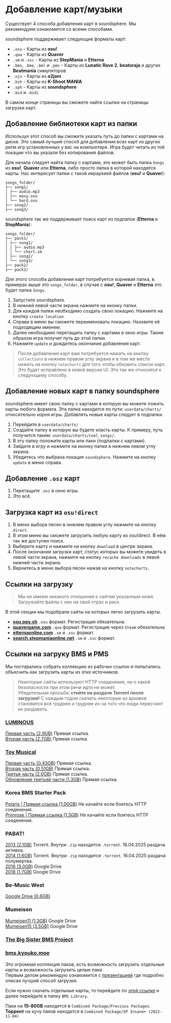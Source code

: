 # Добавление карт/музыки
Существует 4 способа добавления карт в soundsphere. Мы рекомендуем ознакомится со всеми способами.

soundsphere поддерживает следующие форматы карт:
- `.osu` - Карты из **osu!**
- `.qua` - Карты из **Quaver**
- `.sm` и `.ssc` - Карты из **StepMania** и **Etterna**
- `.bms`, `.bme`, `.bml` и `.pms` - Карты из **Lunatic Rave 2**, **beatoraja** и других **Beatmania** симуляторов
- `.ojn` - Карты из **o2jam**
- `.ksh` - Карты из **K-Shoot MANIA**
- `.sph` - Карты из **soundsphere**
- `.mid` и `.midi`

В самом конце страницы вы сможете найти ссылки на страницы загрузки карт.

## Добавление библиотеки карт из папки
Используя этот способ вы сможете указать путь до папки с картами на диске. Это самый лучший способ для добавления всех карт из других ритм игр установленных у вас на компьютере. Игра будет читать из той локации что вы указали без копирования файлов.

Для начала следует найти папку с картами, это может быть папка `Songs` из **osu!**, **Quaver** или **Etterna**, либо просто папка в которой находятся карты. Нас интересует папки с такой иерархией файлов (**osu!** и **Quaver**):
```
songs_folder/
├── song1/
│ ├── audio.mp3
│ ├── easy.osu
│ └── hard.osu
├── song2/
├── song3/
```

soundsphere так же поддерживает поиск карт из подпапок (**Etterna** и **StepMania**):
```
songs_folder/
├── pack1/
│ ├── song1/
│ │ ├── audio.mp3
│ │ └── chart.sm
│ ├── song2/
│ └── song3/
├── pack2/
├── pack3/
```

Для этого способа добавления карт потребуется корневая папка, в примерах выше это `songs_folder`, в случае с **osu!**, **Quaver** и **Etterna** это будет папка `Songs`.

1. Запустите soundsphere.
2. В нижней левой части экрана нажмите на иконку папки.
3. Для каждой папки необходимо создать свою локацию. Нажмите на кнопку `create location`
4. Справа в меню вы сможете переименовать локацию. Назовите её подходящим именем.
5. Далее необходимо перетащить папку с картами в окно игры. Таким образом игра получит путь до этой папки.
6. Нажмите `update` и дождитесь окончания добавления карт.

> После добавления карт вам потребуется нажать на кнопку `collections` в нижнем правом углу экрана и в том же месте нажать на кнопку `notecharts` для того чтобы обновить список карт. Это будет исправлено в новой версии UI. Это так же относится к следующему способу.

## Добавление новых карт в папку soundsphere
soundsphere имеет свою папку с картами в которую вы можете ложить карты любого формата. Эта папка находится по пути: `userdata/charts/` относительно корня игры. Добавлять новые карты следует в подпапки.

1. Перейдите в `userdata/charts/`
2. Создайте папку в которую вы будете класть карты. К примеру, путь получится таким: `userdata/charts/cool_songs/`.
3. В эту папку положите карты или паки (подпапки с картами).
4. Зайдите в игру и нажмите на иконку папки в нижнем левом углу экрана. 
5. Убедитесь что выбрана локация `soundsphere`. Нажмите на кнопку `update` в меню справа.

## Добавление `.osz` карт 
1. Перетащите `.osz` в окно игры.
2. Это всё.

## Загрузка карт из `osu!direct`
1. В меню выбора песен в нижнем правом углу нажмите на кнопку `direct`.
2. В этом меню вы сможете загрузить любую карту из osu!direct. В нём так же доступен поиск.
3. Выберете карту и нажмите на кнопку `download` в центре экрана. 
4. После окончания загрузки карт, статус которых вы можете увидеть в левой части экрана, нажмите на кнопку `recache downloads` в левой нижней части экрана.
5. Вернитесь в меню выбора песен нажав на кнопку `notecharts`.

## Ссылки на загрузку
> Мы не имеем никакого отношения к сайтам указанным ниже. Загружайте файлы с них на свой страх и риск.  

В этой секции мы подобрали сайты на которых легко загрузить карты.
- [**osu.ppy.sh**](https://osu.ppy.sh/beatmapsets) `.osu` формат. Регистрация обязательна.
- [**quavergame.com**](https://quavergame.com/maps) `.qua` формат. Регистрация через `Steam` обязательна
- [**etternaonline.com**](https://etternaonline.com/packs) `.sm` и `.ssc` формат. 
- [**search.stepmaniaonline.net**](https://search.stepmaniaonline.net/) `.sm` и `.ssc` формат.

## Ссылки на загруку BMS и PMS
Мы постарались собрать коллекцию из рабочих ссылок и попытались объяснить как загрузить карты из этих источников.

> *Некоторые* сайты используют HTTP соеденение, ни о какой безопасности при этом речи идти не может.  
> Убедительная просьба: **стойте на раздаче Torrent после загрузки!** С каждым годом скачать некоторые из архивов становится всё труднее и труднее из-за того что люди перестают их раздавать.

### [LUMINOUS](https://l-bms.space/)
[Первая часть (2.9GB)](https://slime.kr/downloads/luminous/Luminous%20PACK%201.0.1.rar) Прямая ссылка.  
[Вторая часть (2.7GB)](http://slime.kr/downloads/luminous/Pure%20White%20Full%20Package.rar) Прямая ссылка.

### [Toy Musical](https://tm2.toymusical.net/download.html)
[Первая часть (0.43GB)](https://tm2.toymusical.net/download/dl.php?dl=tm1) Прямая ссылка.  
[Вторая часть (0.51GB)](https://tm2.toymusical.net/download/dl.php?dl=tm2) Прямая ссылка.  
[Третья часть (2.0GB)](https://www.luzeria.net/tm3/update/tm3_n2_ver296_full.zip) Прямая ссылка.  
[Обновление третьей части (1.3GB)](https://www.luzeria.net/tm3/update/tm3_n2_ver299_sabun.zip) Прямая ссылка.  

### Korea BMS Starter Pack
[Polaris | Прямая ссылка (1.00GB)](http://musicgamelab.com:88/kbsp_polaris110.rar) Не качайте если боитесь HTTP соеденения.  
[Primrose | Прямая ссылка (1.3GB)](http://musicgamelab.com:88/KBSP_Primrose.rar) Не качайте если боитесь HTTP соеденения.  

### PABAT!
[2013 (2.1GB)](https://k-bms.com/party_pabat/event_file/PABAT_bms_event_package_total_62_bms.zip) Torrent. Внутри `.zip` находится `.torrent`. 16.04.2025 раздача активна.  
[2014 (1.6GB)](https://k-bms.com/party_pabat/event_file/PABAT_2014_seasons_60bms_package.zip) Torrent. Внутри `.zip` находится `.torrent`. 16.04.2025 раздача полумертва.  
[2016 (3.0GB)](https://drive.google.com/file/d/0B_JSxrtTvjwHMUg2YkxGWnd1N1k/view?resourcekey=0-upgGjVZqxAjEUavBdxWz1w) Google Drive  
[2018 (1.7GB)](https://drive.google.com/file/d/13Ll_2eRMIb-Gxe7ynlMqznf-vr2DmxIV/view) Google Drive  

### Be-Music West
[Google Drive (0.6GB)](https://drive.google.com/file/d/0B7f97zxWtVlnOU1xVV9HRXcwYzg/view)

### Mumeisen
[Mumeisen11 (1.3GB)](https://drive.usercontent.google.com/download?id=0BxcEoygd7bh-Y3FpaVdmdGhCQmM&export=download&authuser=0) Google Drive  
[Mumeisen15 (3.5GB)](https://drive.google.com/file/d/1p8_4UpilwmoresANu747w07M48X2rTUY/view) Google Drive  

### [The Big Sister BMS Project](https://bms.wrigglebug.xyz/)

### [bms.kyouko.moe](https://bms.kyouko.moe/)
Это огромная коллекция паков, есть возможность загрузить отдельные карты и возможность загрузить целые паки.  
Первым делом рекомендую ознакомится с [презентацией](https://docs.google.com/presentation/d/1j5Xwon8NR6rTvmYCvvnbhFyeP5SAL6NYHtlHhln8nSM/edit?slide=id.p#slide=id.p) где подробно описан лучший способ загрузки.  

Если нужно скачать отдельные карты, то перейдите по [этой ссылке](https://drive.google.com/drive/folders/1pJGq49KrF5St2Yfgp493oOKoDEIyZ6Hq) и далее перейдите в папку `BMS Library`.  

Паки на **15-80GB** находятся в `Combined Package/Previous Packages`.  
**Торрент** на кучу паков находится в `Combined Package/SP Insane+ (2022-11-04)`  

